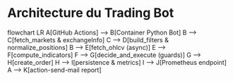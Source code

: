 # Architecture du Trading Bot

flowchart LR
A[GitHub Actions] --> B[Container Python Bot]
B --> C[fetch_markets & exchangeInfo]
C --> D[build_filters & normalize_positions]
B --> E[fetch_ohlcv (async)]
E --> F[compute_indicators]
F --> G[decide_and_execute (guards)]
G --> H[create_order]
H --> I[persistence & metrics]
I --> J[Prometheus endpoint]
A --> K[action-send-mail report]
